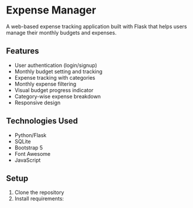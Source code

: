 # Expense Manager

A web-based expense tracking application built with Flask that helps users manage their monthly budgets and expenses.

## Features

- User authentication (login/signup)
- Monthly budget setting and tracking
- Expense tracking with categories
- Monthly expense filtering
- Visual budget progress indicator
- Category-wise expense breakdown
- Responsive design

## Technologies Used

- Python/Flask
- SQLite
- Bootstrap 5
- Font Awesome
- JavaScript

## Setup

1. Clone the repository
2. Install requirements: